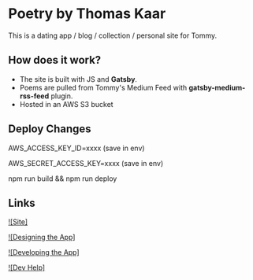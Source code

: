 
# Poetry by Thomas Kaar
This is a dating app / blog / collection / personal site for Tommy.

## How does it work?
* The site is built with JS and **Gatsby**.
* Poems are pulled from Tommy's Medium Feed with **gatsby-medium-rss-feed** plugin.
* Hosted in an AWS S3 bucket

## Deploy Changes
AWS_ACCESS_KEY_ID=xxxx (save in env)

AWS_SECRET_ACCESS_KEY=xxxx (save in env)

npm run build && npm run deploy

## Links
[![Site]](http://poems-by-thomas-kaar.s3-website.us-east-2.amazonaws.com/)

[![Designing the App]]()

[![Developing the App]]()

[![Dev Help]](./README_GATSBY.md)